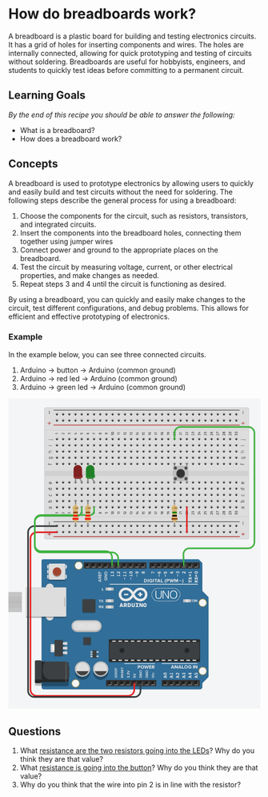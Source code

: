 # How do breadboards work? 

A breadboard is a plastic board for building and testing electronics circuits. It has a grid of holes for inserting components and wires. The holes are internally connected, allowing for quick prototyping and testing of circuits without soldering. Breadboards are useful for hobbyists, engineers, and students to quickly test ideas before committing to a permanent circuit.

## Learning Goals

*By the end of this recipe you should be able to answer the following:*

* What is a breadboard?
* How does a breadboard work?

## Concepts

A breadboard is used to prototype electronics by allowing users to quickly and easily build and test circuits without the need for soldering. The following steps describe the general process for using a breadboard:

1. Choose the components for the circuit, such as resistors, transistors, and integrated circuits.
2. Insert the components into the breadboard holes, connecting them together using jumper wires
3. Connect power and ground to the appropriate places on the breadboard.
4. Test the circuit by measuring voltage, current, or other electrical properties, and make changes as needed.
5. Repeat steps 3 and 4 until the circuit is functioning as desired.

By using a breadboard, you can quickly and easily make changes to the circuit, test different configurations, and debug problems. This allows for efficient and effective prototyping of electronics.

### Example

In the example below, you can see three connected circuits. 

1. Arduino -> button -> Arduino (common ground)
2. Arduino -> red led -> Arduino (common ground)
3. Arduino -> green led -> Arduino (common ground)

![](img/2023-02-05-21-28-17.png)

## Questions

1. What [resistance are the two resistors going into the LEDs](https://www.allaboutcircuits.com/tools/resistor-color-code-calculator/)? Why do you think they are that value?
2. What [resistance is going into the button](https://www.allaboutcircuits.com/tools/resistor-color-code-calculator/)? Why do you think they are that value?
3. Why do you think that the wire into pin 2 is in line with the resistor?
